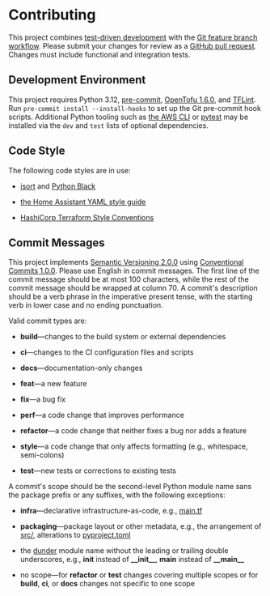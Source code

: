 # Contributing

This project combines [test-driven development](https://tdd.mooc.fi/) with the [Git feature branch workflow](https://www.atlassian.com/git/tutorials/comparing-workflows/feature-branch-workflow).  Please submit your changes for review as a [GitHub pull request](https://docs.github.com/en/pull-requests/collaborating-with-pull-requests).  Changes must include functional and integration tests.

## Development Environment

This project requires Python 3.12, [pre-commit](https://pre-commit.com/), [OpenTofu 1.6.0](https://opentofu.org/docs/intro/install), and [TFLint](https://github.com/terraform-linters/tflint).  Run `pre-commit install --install-hooks` to set up the Git pre-commit hook scripts.  Additional Python tooling such as [the AWS CLI](https://aws.amazon.com/cli/) or [pytest](https://pytest.org/) may be installed via the `dev` and `test` lists of optional dependencies.

## Code Style

The following code styles are in use:

- [isort](https://pycqa.github.io/isort/) and [Python Black](https://black.readthedocs.io/)

- [the Home Assistant YAML style guide](https://developers.home-assistant.io/docs/documenting/yaml-style-guide/)

- [HashiCorp Terraform Style Conventions](https://developer.hashicorp.com/terraform/language/syntax/style)

## Commit Messages

This project implements [Semantic Versioning 2.0.0](https://semver.org/spec/v2.0.0.html) using [Conventional Commits 1.0.0](https://www.conventionalcommits.org/en/v1.0.0/).  Please use English in commit messages.  The first line of the commit message should be at most 100 characters, while the rest of the commit message should be wrapped at column 70.  A commit's description should be a verb phrase in the imperative present tense, with the starting verb in lower case and no ending punctuation.

Valid commit types are:

- **build**—changes to the build system or external dependencies

- **ci**—changes to the CI configuration files and scripts

- **docs**—documentation-only changes

- **feat**—a new feature

- **fix**—a bug fix

- **perf**—a code change that improves performance

- **refactor**—a code change that neither fixes a bug nor adds a feature

- **style**—a code change that only affects formatting (e.g., whitespace, semi-colons)

- **test**—new tests or corrections to existing tests

A commit's scope should be the second-level Python module name sans the package prefix or any suffixes, with the following exceptions:

- **infra**—declarative infrastructure-as-code, e.g., [main.tf](main.tf)

- **packaging**—package layout or other metadata, e.g., the arrangement of [src/](src/), alterations to [pyproject.toml](pyproject.toml)

- the [dunder](https://wiki.python.org/moin/DunderAlias) module name without the leading or trailing double underscores, e.g., **init** instead of **\_\_init\_\_**, **main** instead of **\_\_main\_\_**

- no scope—for **refactor** or **test** changes covering multiple scopes or for **build**, **ci**, or **docs** changes not specific to one scope
